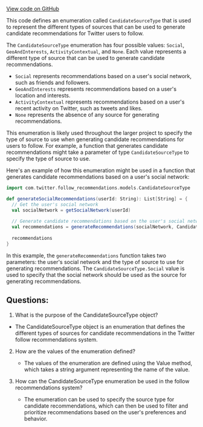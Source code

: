 [View code on GitHub](https://github.com/misbahsy/the-algorithm/follow-recommendations-service/server/src/main/scala/com/twitter/follow_recommendations/models/CandidateSourceType.scala)

This code defines an enumeration called `CandidateSourceType` that is used to represent the different types of sources that can be used to generate candidate recommendations for Twitter users to follow. 

The `CandidateSourceType` enumeration has four possible values: `Social`, `GeoAndInterests`, `ActivityContextual`, and `None`. Each value represents a different type of source that can be used to generate candidate recommendations. 

- `Social` represents recommendations based on a user's social network, such as friends and followers. 
- `GeoAndInterests` represents recommendations based on a user's location and interests. 
- `ActivityContextual` represents recommendations based on a user's recent activity on Twitter, such as tweets and likes. 
- `None` represents the absence of any source for generating recommendations. 

This enumeration is likely used throughout the larger project to specify the type of source to use when generating candidate recommendations for users to follow. For example, a function that generates candidate recommendations might take a parameter of type `CandidateSourceType` to specify the type of source to use. 

Here's an example of how this enumeration might be used in a function that generates candidate recommendations based on a user's social network:

```scala
import com.twitter.follow_recommendations.models.CandidateSourceType

def generateSocialRecommendations(userId: String): List[String] = {
  // Get the user's social network
  val socialNetwork = getSocialNetwork(userId)
  
  // Generate candidate recommendations based on the user's social network
  val recommendations = generateRecommendations(socialNetwork, CandidateSourceType.Social)
  
  recommendations
}
```

In this example, the `generateRecommendations` function takes two parameters: the user's social network and the type of source to use for generating recommendations. The `CandidateSourceType.Social` value is used to specify that the social network should be used as the source for generating recommendations.
## Questions: 
 1. What is the purpose of the CandidateSourceType object?
   - The CandidateSourceType object is an enumeration that defines the different types of sources for candidate recommendations in the Twitter follow recommendations system.

2. How are the values of the enumeration defined?
   - The values of the enumeration are defined using the Value method, which takes a string argument representing the name of the value.

3. How can the CandidateSourceType enumeration be used in the follow recommendations system?
   - The enumeration can be used to specify the source type for candidate recommendations, which can then be used to filter and prioritize recommendations based on the user's preferences and behavior.